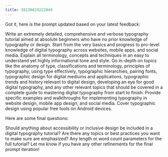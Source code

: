 ```yaml
---
title: 20230819222849 
---
```


Got it, here is the prompt updated based on your latest feedback:

Write an extremely detailed, comprehensive and verbose typography tutorial aimed at absolute beginners who have no prior knowledge of typography or design. Start from the very basics and progress to pro-level knowledge of digital typography across websites, mobile apps, and social media. Explain all terminology, concepts and techniques in an easy to understand yet highly informational tone and style. Go in-depth on topics like the anatomy of type, classifications and terminology, principles of typography, using type effectively, typographic hierarchies, pairing fonts, typographic design for digital mediums and applications, typographic trends and history relevant to digital design, developing an eye for good digital typography, and any other relevant topics that should be covered in a complete guide to mastering digital typography from start to finish. Provide specific examples and walkthroughs for implementing typography in website design, mobile app design, and social media. Cover typographic design using popular free tools on Android devices.

Here are some final questions:

Should anything about accessibility or inclusive design be included in a digital typography tutorial?
Are there any topics or best practices you want to make sure are emphasized?
Any length or word count parameters for the full tutorial?
Let me know if you have any other refinements for the final prompt iteration!